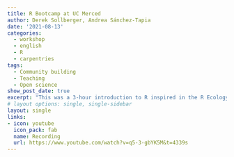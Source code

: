 ```yaml
---
title: R Bootcamp at UC Merced
author: Derek Sollberger, Andrea Sánchez-Tapia
date: '2021-08-13'
categories:
  - workshop
  - english
  - R
  - carpentries
tags:
  - Community building
  - Teaching
  - Open science
show_post_date: true
excerpt: "This was a 3-hour introduction to R inspired in the R Ecology Lesson from The Carpentries, and part of the UC Merced Library workshop series"
# layout options: single, single-sidebar
layout: single
links:
- icon: youtube
  icon_pack: fab
  name: Recording
  url: https://www.youtube.com/watch?v=q5-3-gbYK5M&t=4339s
---
```


